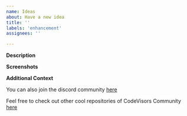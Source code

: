 ```yaml
---
name: Ideas
about: Have a new idea
title: ''
labels: 'enhancement'
assignees: ''

---
```


**Description**

<!-- A brief description -->

**Screenshots**

<!-- Please add a screenshot if applicable -->

**Additional Context**  <!-- Optional -->  

<!-- Add any other context -->

You can also join the discord community [here](https://discord.gg/QW3zXaw4)

Feel free to check out other cool repositories of CodeVisors Community [here](https://github.com/CodeVisors)
